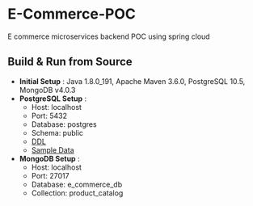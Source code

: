 # E-Commerce-POC
E commerce microservices backend POC using spring cloud


## Build & Run from Source

* __Initial Setup__ : Java 1.8.0_191, Apache Maven 3.6.0, PostgreSQL 10.5, MongoDB v4.0.3
* __PostgreSQL Setup__ : 
   * Host: localhost
   * Port: 5432
   * Database: postgres
   * Schema: public
   * [DDL](https://github.com/AravindSh/E-Commerce-POC/blob/master/etc/Postgres_Scripts/create_alter.sql)
   * [Sample Data](https://github.com/AravindSh/E-Commerce-POC/blob/master/etc/Postgres_Scripts/insert.sql)
* __MongoDB Setup__ :
   * Host: localhost
   * Port: 27017
   * Database: e_commerce_db
   * Collection: product_catalog
   
